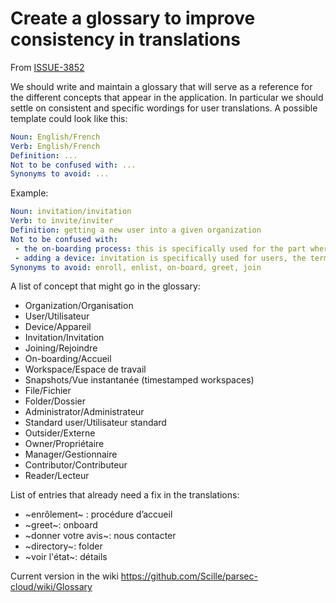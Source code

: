 <!-- Parsec Cloud (https://parsec.cloud) Copyright (c) BUSL-1.1 2016-present Scille SAS -->

# Create a glossary to improve consistency in translations

From [ISSUE-3852](https://github.com/Scille/parsec-cloud/issues/3852)

We should write and maintain a glossary that will serve as a reference for the different concepts that appear in the application. In particular we should settle on consistent and specific wordings for user translations. A possible template could look like this:

```yaml
Noun: English/French
Verb: English/French
Definition: ...
Not to be confused with: ...
Synonyms to avoid: ...
```

Example:

```yaml
Noun: invitation/invitation
Verb: to invite/inviter
Definition: getting a new user into a given organization
Not to be confused with:
 - the on-boarding process: this is specifically used for the part where both the host and the new user are connected simultaneously to exchange information in order to finalize the invitation
 - adding a device: invitation is specifically used for users, the term "adding" should be used instead for devices
Synonyms to avoid: enroll, enlist, on-board, greet, join
```

A list of concept that might go in the glossary:

- Organization/Organisation
- User/Utilisateur
- Device/Appareil
- Invitation/Invitation
- Joining/Rejoindre
- On-boarding/Accueil
- Workspace/Espace de travail
- Snapshots/Vue instantanée (timestamped workspaces)
- File/Fichier
- Folder/Dossier
- Administrator/Administrateur
- Standard user/Utilisateur standard
- Outsider/Externe
- Owner/Propriétaire
- Manager/Gestionnaire
- Contributor/Contributeur
- Reader/Lecteur

List of entries that already need a fix in the translations:

- ~enrôlement~ : procédure d’accueil
- ~greet~: onboard
- ~donner votre avis~: nous contacter
- ~directory~: folder
- ~voir l'état~: détails

Current version in the wiki <https://github.com/Scille/parsec-cloud/wiki/Glossary>
